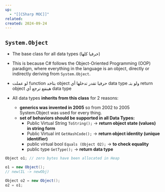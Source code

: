 ```yaml
---
up:
  - "[[CSharp MOC]]"
related: 
created: 2024-09-24
---
```


## `System.Object`
- The base class for all data types (حرفيا كلها)
- This is because C# follows the Object-Oriented Programming (OOP) paradigm, where everything in the language is an object, directly or indirectly deriving from `System.Object`.

- لو عملت function بتاخد object حرفيا تقدر تدخلها أي data type 
  ولو بتـ return object هينفع ترجع أي data type


- All data types **inherits from this class** for 2 reasons:
    - **generics was invented in 2005** so from 2002 to 2005 System.Object was used for every thing.
    - **set of behaviors should be supported in all Data Types:**
        - Public Virtual String `ToString();` → **return object state (values) in string form**
        - Public Virtual int `GetHashCode();` → **return object identity (unique identifier)**
        - public virtual bool `Equals (Object O2);` → **to check equality**
        - public type `GetType();` → **return data type**

```cs
Object o1; // zero bytes have been allocated in Heap

o1 = new Object();
// new(IL -> newObj)

Object o2 = new Object();
o2 = o1;
```